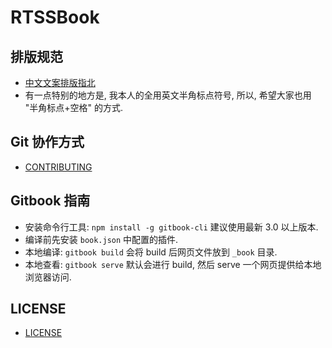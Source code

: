 # RTSSBook

## 排版规范
* [中文文案排版指北](https://github.com/sparanoid/chinese-copywriting-guidelines)
* 有一点特别的地方是, 我本人的全用英文半角标点符号, 所以, 希望大家也用 "半角标点+空格" 的方式.

## Git 协作方式
* [CONTRIBUTING](CONTRIBUTING.md)

## Gitbook 指南
* 安装命令行工具: `npm install -g gitbook-cli` 建议使用最新 3.0 以上版本.
* 编译前先安装 `book.json` 中配置的插件.
* 本地编译: `gitbook build` 会将 build 后网页文件放到 `_book` 目录.
* 本地查看: `gitbook serve` 默认会进行 build, 然后 serve 一个网页提供给本地浏览器访问.

## LICENSE
* [LICENSE](LICENSE.md)
